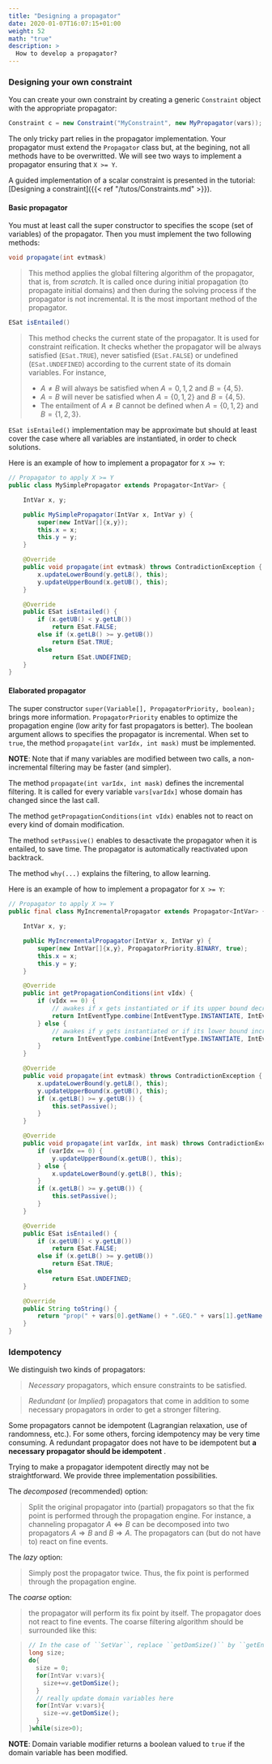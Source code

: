 ```yaml
---
title: "Designing a propagator"
date: 2020-01-07T16:07:15+01:00
weight: 52
math: "true" 
description: >
  How to develop a propagator?
---
```



### Designing your own constraint

You can create your own constraint by creating a generic `Constraint` object with the appropriate propagator:

```java
Constraint c = new Constraint("MyConstraint", new MyPropagator(vars));
```

The only tricky part relies in the propagator implementation.
Your propagator must extend the `Propagator` class but, at the begining, not all methods have to be overwritted.
We will see two ways to implement a propagator ensuring that `X >= Y`.

A guided implementation of a scalar constraint is presented in the tutorial: [Designing a constraint]({{< ref "/tutos/Constraints.md" >}}).

#### Basic propagator

You must at least call the super constructor to specifies the scope (set of variables) of the propagator.
Then you must implement the two following methods:

```java 
void propagate(int evtmask)
```

> This method applies the global filtering algorithm of the propagator, that is, from *scratch*.
> It is called once during initial propagation (to propagate initial domains) and then during the solving process if
> the propagator is not incremental. It is the most important method of the propagator.

```java 
ESat isEntailed()
```

> This method checks the current state of the propagator. It is used for constraint reification.
> It checks whether the propagator will be always satisfied (`ESat.TRUE`), never satisfied (`ESat.FALSE`)
> or undefined (`ESat.UNDEFINED`) according to the current state of its domain variables. For instance,
> - $A \neq B$ will always be satisfied when $A={0,1,2}$ and $B=\{4,5\}$.
> - $A = B$ will never be satisfied when $A=\{0,1,2\}$ and $B=\{4,5\}$.
> - The entailment of $A \neq B$ cannot be defined when $A=\{0,1,2\}$ and $B=\{1,2,3\}$.

`ESat isEntailed()` implementation may be approximate
but should at least cover the case where all variables are instantiated, in order to check solutions.

Here is an example of how to implement a propagator for `X >= Y`:

```java
// Propagator to apply X >= Y
public class MySimplePropagator extends Propagator<IntVar> {

    IntVar x, y;

    public MySimplePropagator(IntVar x, IntVar y) {
        super(new IntVar[]{x,y});
        this.x = x;
        this.y = y;
    }

    @Override
    public void propagate(int evtmask) throws ContradictionException {
        x.updateLowerBound(y.getLB(), this);
        y.updateUpperBound(x.getUB(), this);
    }

    @Override
    public ESat isEntailed() {
        if (x.getUB() < y.getLB())
            return ESat.FALSE;
        else if (x.getLB() >= y.getUB())
            return ESat.TRUE;
        else
            return ESat.UNDEFINED;
    }
}
```

#### Elaborated propagator

The super constructor `super(Variable[], PropagatorPriority, boolean);` brings more information.
`PropagatorPriority` enables to optimize the propagation engine (low arity for fast propagators is better).
The boolean argument allows to specifies the propagator is incremental.
When set to `true`, the method `propagate(int varIdx, int mask)` must be implemented.

**NOTE**: Note that if many variables are modified between two calls, a non-incremental filtering may be faster (and simpler).

The method `propagate(int varIdx, int mask)` defines the incremental filtering.
It is called for every variable `vars[varIdx]` whose domain has changed since the last call.

The method `getPropagationConditions(int vIdx)` enables not to react on every kind of domain modification.

The method `setPassive()` enables to desactivate the propagator when it is entailed, to save time.
The propagator is automatically reactivated upon backtrack.

The method `why(...)` explains the filtering, to allow learning.

Here is an example of how to implement a propagator for `X >= Y`:

```java
// Propagator to apply X >= Y
public final class MyIncrementalPropagator extends Propagator<IntVar> {

    IntVar x, y;

    public MyIncrementalPropagator(IntVar x, IntVar y) {
        super(new IntVar[]{x,y}, PropagatorPriority.BINARY, true);
        this.x = x;
        this.y = y;
    }

    @Override
    public int getPropagationConditions(int vIdx) {
        if (vIdx == 0) {
            // awakes if x gets instantiated or if its upper bound decreases
            return IntEventType.combine(IntEventType.INSTANTIATE, IntEventType.DECUPP);
        } else {
            // awakes if y gets instantiated or if its lower bound increases
            return IntEventType.combine(IntEventType.INSTANTIATE, IntEventType.INCLOW);
        }
    }

    @Override
    public void propagate(int evtmask) throws ContradictionException {
        x.updateLowerBound(y.getLB(), this);
        y.updateUpperBound(x.getUB(), this);
        if (x.getLB() >= y.getUB()) {
            this.setPassive();
        }
    }

    @Override
    public void propagate(int varIdx, int mask) throws ContradictionException {
        if (varIdx == 0) {
            y.updateUpperBound(x.getUB(), this);
        } else {
            x.updateLowerBound(y.getLB(), this);
        }
        if (x.getLB() >= y.getUB()) {
            this.setPassive();
        }
    }

    @Override
    public ESat isEntailed() {
        if (x.getUB() < y.getLB())
            return ESat.FALSE;
        else if (x.getLB() >= y.getUB())
            return ESat.TRUE;
        else
            return ESat.UNDEFINED;
    }

    @Override
    public String toString() {
        return "prop(" + vars[0].getName() + ".GEQ." + vars[1].getName() + ")";
    }
}
```

### Idempotency

We distinguish two kinds of propagators:

> *Necessary* propagators, which ensure constraints to be satisfied.

> *Redundant* (or *Implied*) propagators that come in addition to some necessary propagators in order to get a stronger filtering.

Some propagators cannot be idempotent (Lagrangian relaxation, use of randomness, etc.).
For some others, forcing idempotency may be very time consuming.
A redundant propagator does not have to be idempotent but **a necessary propagator should be idempotent**  .

Trying to make a propagator idempotent directly may not be straightforward.
We provide three implementation possibilities.

The *decomposed*  (recommended) option:

> Split the original propagator into (partial) propagators so that the fix point is performed through the propagation engine.
> For instance, a channeling propagator $A \Leftrightarrow B$ can be decomposed into two propagators $A \Rightarrow B$ and $B \Rightarrow A$.
> The propagators can (but do not have to) react on fine events.

The *lazy* option:

> Simply post the propagator twice.
> Thus, the fix point is performed through the propagation engine.

The *coarse* option:

> the propagator will perform its fix point by itself.
> The propagator does not react to fine events.
> The coarse filtering algorithm should be surrounded like this:

> ```java
> // In the case of ``SetVar``, replace ``getDomSize()`` by ``getEnvSize()-getKerSize()``.
> long size;
> do{
>   size = 0;
>   for(IntVar v:vars){
>     size+=v.getDomSize();
>   }
>   // really update domain variables here
>   for(IntVar v:vars){
>     size-=v.getDomSize();
>   }
> }while(size>0);
> ```

**NOTE**: Domain variable modifier returns a boolean valued to `true` if the domain variable has been modified.